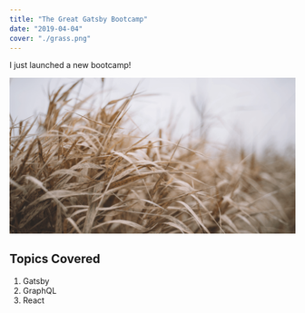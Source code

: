 ```yaml
---
title: "The Great Gatsby Bootcamp"
date: "2019-04-04"
cover: "./grass.png"
---
```


I just launched a new bootcamp!

![Grass](./grass.png)

## Topics Covered

1. Gatsby
2. GraphQL
3. React
